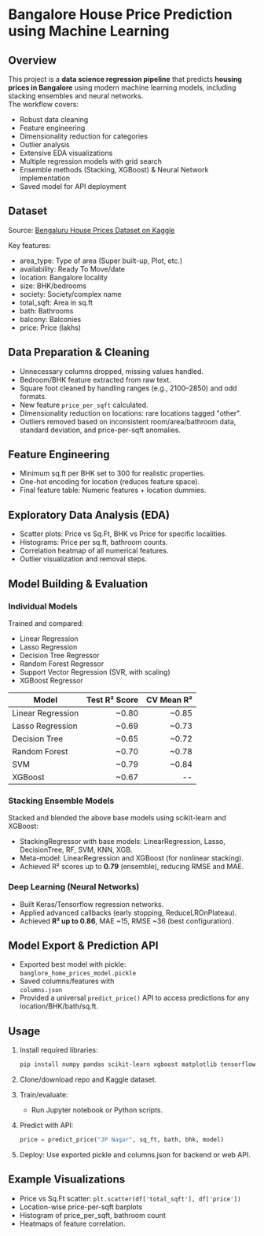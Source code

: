# Bangalore House Price Prediction using Machine Learning

## Overview

This project is a **data science regression pipeline** that predicts **housing prices in Bangalore** using modern machine learning models, including stacking ensembles and neural networks.  
The workflow covers:  
- Robust data cleaning  
- Feature engineering  
- Dimensionality reduction for categories  
- Outlier analysis  
- Extensive EDA visualizations  
- Multiple regression models with grid search  
- Ensemble methods (Stacking, XGBoost) & Neural Network implementation  
- Saved model for API deployment

## Dataset

Source: [Bengaluru House Prices Dataset on Kaggle](https://www.kaggle.com/datasets/amitabhajoy/bengaluru-house-price-data)

Key features:
- area_type: Type of area (Super built-up, Plot, etc.)
- availability: Ready To Move/date
- location: Bangalore locality  
- size: BHK/bedrooms  
- society: Society/complex name  
- total_sqft: Area in sq.ft  
- bath: Bathrooms  
- balcony: Balconies  
- price: Price (lakhs)

## Data Preparation & Cleaning

- Unnecessary columns dropped, missing values handled.
- Bedroom/BHK feature extracted from raw text.
- Square foot cleaned by handling ranges (e.g., 2100–2850) and odd formats.  
- New feature `price_per_sqft` calculated.
- Dimensionality reduction on locations: rare locations tagged "other".
- Outliers removed based on inconsistent room/area/bathroom data, standard deviation, and price-per-sqft anomalies.

## Feature Engineering

- Minimum sq.ft per BHK set to 300 for realistic properties.
- One-hot encoding for location (reduces feature space).
- Final feature table: Numeric features + location dummies.

## Exploratory Data Analysis (EDA)

- Scatter plots: Price vs Sq.Ft, BHK vs Price for specific localities.
- Histograms: Price per sq.ft, bathroom counts.
- Correlation heatmap of all numerical features.
- Outlier visualization and removal steps.

## Model Building & Evaluation

### Individual Models

Trained and compared:
- Linear Regression
- Lasso Regression
- Decision Tree Regressor
- Random Forest Regressor
- Support Vector Regression (SVR, with scaling)
- XGBoost Regressor

| Model               | Test R² Score | CV Mean R² |
|---------------------|--------------:|-----------:|
| Linear Regression   |   ~0.80       |   ~0.85    |
| Lasso Regression    |   ~0.69       |   ~0.73    |
| Decision Tree       |   ~0.65       |   ~0.72    |
| Random Forest       |   ~0.70       |   ~0.78    |
| SVM                 |   ~0.79       |   ~0.84    |
| XGBoost             |   ~0.67       |   --       |

### Stacking Ensemble Models

Stacked and blended the above base models using scikit-learn and XGBoost:

- StackingRegressor with base models: LinearRegression, Lasso, DecisionTree, RF, SVM, KNN, XGB.
- Meta-model: LinearRegression and XGBoost (for nonlinear stacking).
- Achieved R² scores up to **0.79** (ensemble), reducing RMSE and MAE.

### Deep Learning (Neural Networks)

- Built Keras/Tensorflow regression networks.
- Applied advanced callbacks (early stopping, ReduceLROnPlateau).
- Achieved **R² up to 0.86**, MAE ~15, RMSE ~36 (best configuration).


## Model Export & Prediction API

- Exported best model with pickle:  
  `banglore_home_prices_model.pickle`
- Saved columns/features with  
  `columns.json`
- Provided a universal `predict_price()` API to access predictions for any location/BHK/bath/sq.ft.

## Usage

1. Install required libraries:

    ```bash
    pip install numpy pandas scikit-learn xgboost matplotlib tensorflow
    ```

2. Clone/download repo and Kaggle dataset.

3. Train/evaluate:
    - Run Jupyter notebook or Python scripts.

4. Predict with API:

    ```python
    price = predict_price("JP Nagar", sq_ft, bath, bhk, model)
    ```

5. Deploy: Use exported pickle and columns.json for backend or web API.

## Example Visualizations

- Price vs Sq.Ft scatter: `plt.scatter(df['total_sqft'], df['price'])`
- Location-wise price-per-sqft barplots
- Histogram of price_per_sqft, bathroom count
- Heatmaps of feature correlation.
